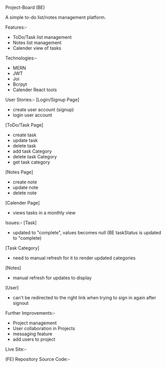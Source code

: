Project-Board (BE)


A simple to-do list/notes management platform.

Features:-
- ToDo/Task list management
- Notes list management
- Calender view of tasks

Technologies:-
- MERN
- JWT
- Joi
- Bcrpyt
- Calender React tools

User Stories:-
[Login/Signup Page]
- create user account (signup)
- login user account

[ToDo/Task Page]
- create task
- update task
- delete task
- add task Category
- delete task Category
- get task category


[Notes Page]
- create note
- update note
- delete note

[Calender Page]
- views tasks in a monthly view


Issues:-
[Task]
- updated to "complete", values becomes null (BE taskStatus is updated to "complete)

[Task Category]
- need to manual refresh for it to render updated categories

[Notes]
- manual refresh for updates to display 

[User]
- can't be redirected to the right link when trying to sign in again after signout

Further Improvements:-
- Project management
- User collaboration in Projects
- messaging feature
- add users to project

Live Site:-

(FE) Repository Source Code:- 